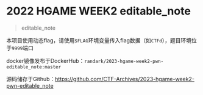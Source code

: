 # 2022 HGAME WEEK2 editable_note

> editable_note

本项目使用动态flag，请使用`$FLAG`环境变量传入flag数据（如`CTFd`），题目环境位于`9999`端口

docker镜像发布于DockerHub：`randark/2023-hgame-week2-pwn-editable_note:master`

源码储存于Github：https://github.com/CTF-Archives/2023-hgame-week2-pwn-editable_note